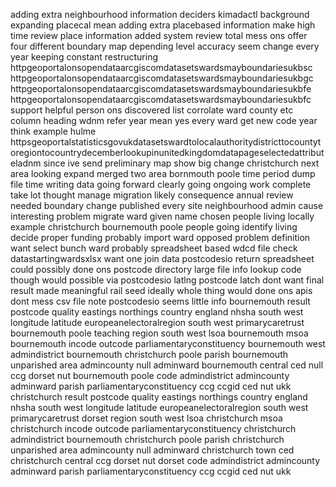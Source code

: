 adding extra neighbourhood information deciders kimadactl background expanding placecal mean adding extra placebased information make high time review place information added system review total mess ons offer four different boundary map depending level accuracy seem change every year keeping constant restructuring httpgeoportalonsopendataarcgiscomdatasetswardsmayboundariesukbsc httpgeoportalonsopendataarcgiscomdatasetswardsmayboundariesukbgc httpgeoportalonsopendataarcgiscomdatasetswardsmayboundariesukbfe httpgeoportalonsopendataarcgiscomdatasetswardsmayboundariesukbfc support helpful person ons discovered list corrolate ward county etc column heading wdnm refer year mean yes every ward get new code year think example hulme httpsgeoportalstatisticsgovukdatasetswardtolocalauthoritydistricttocountytoregiontocountrydecemberlookupinunitedkingdomdatapageselectedattributeladnm since ive send preliminary map show big change christchurch next area looking expand merged two area bornmouth poole time period dump file time writing data going forward clearly going ongoing work complete take lot thought manage migration likely consequence annual review needed boundary change published every site neighbourhood admin cause interesting problem migrate ward given name chosen people living locally example christchurch bournemouth poole people going identify living decide proper funding probably import ward opposed problem definition want select bunch ward probably spreadsheet based wdcd file check datastartingwardsxlsx want one join data postcodesio return spreadsheet could possibly done ons postcode directory large file info lookup code though would possible via postcodesio latlng postcode latch dont want final result made meaningful rail seed ideally whole thing would done ons apis dont mess csv file note postcodesio seems little info bournemouth result postcode quality eastings northings country england nhsha south west longitude latitude europeanelectoralregion south west primarycaretrust bournemouth poole teaching region south west lsoa bournemouth msoa bournemouth incode outcode parliamentaryconstituency bournemouth west admindistrict bournemouth christchurch poole parish bournemouth unparished area admincounty null adminward bournemouth central ced null ccg dorset nut bournemouth poole code admindistrict admincounty adminward parish parliamentaryconstituency ccg ccgid ced nut ukk christchurch result postcode quality eastings northings country england nhsha south west longitude latitude europeanelectoralregion south west primarycaretrust dorset region south west lsoa christchurch msoa christchurch incode outcode parliamentaryconstituency christchurch admindistrict bournemouth christchurch poole parish christchurch unparished area admincounty null adminward christchurch town ced christchurch central ccg dorset nut dorset code admindistrict admincounty adminward parish parliamentaryconstituency ccg ccgid ced nut ukk